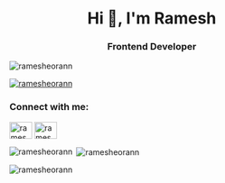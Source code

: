 <h1 align="center">Hi 👋, I'm Ramesh</h1>
<h3 align="center">Frontend Developer</h3>

<p align="left"> <img src="https://komarev.com/ghpvc/?username=ramesheorann&label=Profile%20views&color=0e75b6&style=flat" alt="ramesheorann" /> </p>

<p align="left"> <a href="https://github.com/ryo-ma/github-profile-trophy"><img src="https://github-profile-trophy.vercel.app/?username=ramesheorann" alt="ramesheorann" /></a> </p>

<h3 align="left">Connect with me:</h3>
<p align="left">
<a href="https://www.linkedin.com/in/ramesheorann/" target="blank"><img align="center" src="https://raw.githubusercontent.com/rahuldkjain/github-profile-readme-generator/master/src/images/icons/Social/linked-in-alt.svg" alt="ramesheorann" height="30" width="40" /></a>
<a href="https://leetcode.com/ramesheorann/" target="blank"><img align="center" src="https://raw.githubusercontent.com/rahuldkjain/github-profile-readme-generator/master/src/images/icons/Social/leet-code.svg" alt="ramesheorann" height="30" width="40" /></a>
</p>

<p><img align="left" src="https://github-readme-stats.vercel.app/api/top-langs?username=ramesheorann&show_icons=true&locale=en&layout=compact" alt="ramesheorann" /></p>

<p>&nbsp;<img align="center" src="https://github-readme-stats.vercel.app/api?username=ramesheorann&show_icons=true&locale=en" alt="ramesheorann" /></p>

<p><img align="center" src="https://github-readme-streak-stats.herokuapp.com/?user=ramesheorann&" alt="ramesheorann" /></p>
